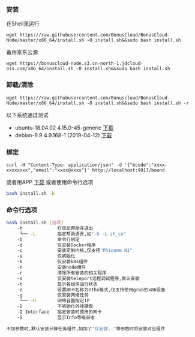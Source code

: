 ### 安装
在Shell里运行
```
wget https://raw.githubusercontent.com/BonusCloud/BonusCloud-Node/master/x86_64/install.sh -O install.sh&&sudo bash install.sh
```
备用京东云源
```
wget https://bonuscloud-node.s3.cn-north-1.jdcloud-oss.com/x86_64/install.sh -O install.sh&&sudo bash install.sh
```

### 卸载/清除
```
wget https://raw.githubusercontent.com/Bonuscloud/BonusCloud-Node/master/x86_64/install.sh -O install.sh&&sudo bash install.sh -r
```

以下系统通过测试
- ubuntu-18.04.02 4.15.0-45-generic [下载](https://www.ubuntu.com/download/server)
- debian-9.9 4.9.168-1 (2019-04-12) [下载](https://www.debian.org/distrib/)

### 绑定
```
curl -H "Content-Type: application/json" -d '{"bcode":"xxxx-xxxxxxxx","email":"xxxx@xxxx"}' http://localhost:9017/bound
```
或者用APP [下载](https://console.bonuscloud.io/download)
或者使用命令行选项
```bash
bash install.sh -b
```

### 命令行选项
```bash
bash install.sh [选项] 
    -h             打印此帮助并退出
     └── -L        指定帮助语言,如"-h -L zh_cn" 
    -b             命令行绑定
    -d             仅安装Docker程序
    -c             安装定制内核,仅支持"Phicomm N1"
    -i             仅初始化
    -k             仅安装k8s组件
    -n             安装node组件
    -r             清除所有安装的相关程序
    -s             仅安装teleport远程调试程序,默认安装
    -t             显示各组件运行状态
    -e             设置网卡名称为ethx格式,仅支持使用grub的x86设备
    -g             仅安装网络任务
     └── -H        网络容器指定IP
    -D             不初始化外挂硬盘
    -I Interface   指定安装时使用的网卡
    -S             显示Info等级日志
 
不加参数时,默认安装计算任务组件,如加了"仅安装.."等参数时将安装对应组件
```
